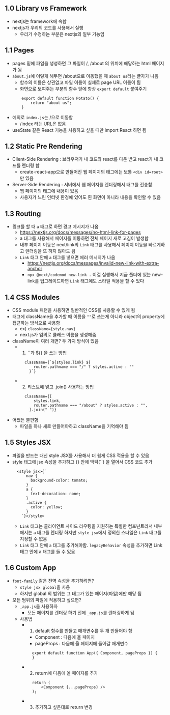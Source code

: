 ## 1.0 Library vs Framework

- nextjs는 framework에 속함
- nextjs가 우리의 코드를 사용해서 실행
  - 우리가 수정하는 부분은 nextjs의 일부 기능임

## 1.1 Pages

- pages 밑에 파일을 생성하면 그 파일이 /, /about 의 위치에 해당하는 html 페이지가 됨
- `about.js`에 이렇게 해두면 /about으로 이동했을 때 `about us`라는 글자가 나옴
  - 함수의 이름은 상관없고 파일 이름이 실제로 page URL 이름이 됨
  - 화면으로 보여주는 부분의 함수 앞에 항상 `export default` 붙여주기
  ```
      export default function Potato() {
          return "about us";
      }
  ```
- 예외로 `index.js`는 /으로 이동함
  - /index 라는 URL은 없음
- useState 같은 React 기능을 사용하고 싶을 때만 import React 하면 됨

## 1.2 Static Pre Rendering

- Client-Side Rendering : 브라우저가 내 코드와 react를 다운 받고 react가 내 코드를 렌더링 함
  - create-react-app으로 만들어진 웹 페이지의 태그에는 보통 `<div id=root>` 만 있음
- Server-Side Rendering : 서버에서 웹 페이지를 렌더링해서 태그를 전송함
  - 웹 페이지의 태그에 내용이 있음
  - 사용자가 느린 인터넷 환경에 있어도 흰 화면이 아니라 내용을 확인할 수 있음

## 1.3 Routing

- 링크를 할 때 `a` 태그로 하면 경고 메시지가 나옴
  - https://nextjs.org/docs/messages/no-html-link-for-pages
  - a 태그를 사용해서 페이지를 이동하면 전체 페이지 새로 고침이 발생함
  - 내부 페이지 이동은 next/link의 `Link` 태그를 사용해서 페이지 이동을 빠르게하고 렌더링을 또 하지 않아도 됨
  - `Link` 태그 안에 `a` 태그를 넣으면 에러 메시지가 나옴
    - https://nextjs.org/docs/messages/invalid-new-link-with-extra-anchor
    - `npx @next/codemod new-link .` 이걸 실행해서 지금 폴더에 있는 new-link를 업그레이드하면 `Link` 태그에도 스타일 적용을 할 수 있다

## 1.4 CSS Modules

- CSS module 패턴을 사용하면 일반적인 CSS를 사용할 수 있게 됨
- 태그에 className을 추가할 때 이름을 `""`로 쓰는게 아니라 object의 property에 접근하는 방식으로 사용함
  - ex) `className={style.nav}`
  - next.js가 임의로 클래스 이름을 생성해줌
- className이 여러 개면? 두 가지 방식이 있음
  - 1. ``과 ${} 을 쓰는 방법
    ```
      className={`${styles.link} ${
          router.pathname === "/" ? styles.active : ""
        }`}
    ```
  - 2. 리스트에 넣고 .join() 사용하는 방법
    ```
      className={[
          styles.link,
          router.pathname === "/about" ? styles.active : "",
        ].join(" ")}
    ```
- 어쨌든 불편함
  - 파일을 하나 새로 만들어야하고 className을 기억해야 됨

## 1.5 Styles JSX

- 파일을 만드는 대신 style JSX를 사용해서 더 쉽게 CSS 적용을 할 수 있음
- style 태그에 jsx 속성을 추가하고 {} 안에 백틱(``) 을 열어서 CSS 코드 추가
  ```
    <style jsx>{`
        nav {
          background-color: tomato;
        }
        a {
          text-decoration: none;
        }
        .active {
          color: yellow;
        }
      `}</style>
  ```
  - `Link` 태그는 클라이언트 사이드 라우팅을 지원하는 특별한 컴포넌트라서 내부에서는 `a` 태그를 렌더링 하지만
    `style jsx`에서 정의한 스타일은 `Link` 태그를 지정할 수 없음
  - `Link` 태그 안에 `a` 태그를 추가해야함. `legacyBehavior` 속성을 추가하면 Link 태그 안에 a 태그를 둘 수 있음

## 1.6 Custom App

- `font-family` 같은 전역 속성을 추가하려면?
  - `style jsx global`을 사용
  - 하지만 global 의 범위는 그 태그가 있는 페이지(파일)에만 해당 됨
- 모든 범위의 파일에 적용하고 싶으면?
  - `_app.js`을 사용하자
    - 모든 페이지를 렌더링 하기 전에 `_app.js`를 렌더링하게 됨
  - 사용법
    - 1. default 함수를 만들고 매개변수를 두 개 만들어야 함
      - Component : 다음에 올 페이지
      - pageProps : 다음에 올 페이지에 들어갈 매개변수
      ```
        export default function App({ Component, pageProps }) {
        }
      ```
    - 2. return에 다음에 올 페이지를 추가
      ```
        return (
            <Component {...pageProps} />
        );
      ```
    - 3. 추가하고 싶은대로 return 변경
